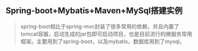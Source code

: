 ## Spring-boot+Mybatis+Maven+MySql搭建实例

> spring-boot相比于spring-mvc封装了很多常用的依赖，并且内置了tomcat容器，启动生成的jar包即可启动项目，也是目前流行的微服务常用框架。主要用到了spring-boot，以及mybatis，数据库用到了mysql。

